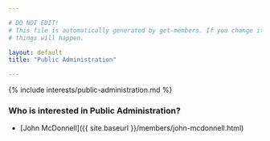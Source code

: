```yaml
---

# DO NOT EDIT!
# This file is automatically generated by get-members. If you change it, bad
# things will happen.

layout: default
title: "Public Administration"

---
```


{% include interests/public-administration.md %}

### Who is interested in Public Administration?


* [John McDonnell]({{ site.baseurl }}/members/john-mcdonnell.html)
